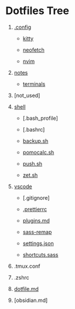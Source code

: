 # Dotfiles Tree

1. [.config](/config)
 
      - [kitty](/config/kitty)

      - [neofetch](/config/neofetch)

      - [nvim](/config/nvim)

1. [notes](/notes)

      - [terminals](/notes/terminals)

1. [not_used]

1. [shell](/shell)
   
      - [.bash_profile]
        
      - [.bashrc]
        
      - [backup.sh](/shell/backup.sh)
        
      - [pomocalc.sh](/shell/pomocalc.sh)
        
      - [push.sh](/shell/push.sh)
        
      - [zet.sh](/shell/zet.sh)
        
1. [vscode](/vscode)
   
      - [.gitignore]
  
      - [.prettierrc](/vscode)
  
      - [plugins.md](/vscode/plugins.md)
  
      - [sass-remap](/vscode/sass-remap.json)
  
      - [settings.json](/vscode/settings.json)
  
      - [shortcuts.sass](/vscode/shortcuts.sass)
1. .tmux.conf
1. .zshrc
1. [dotfile.md](/dotfiles.md)
1. [obsidian.md]
